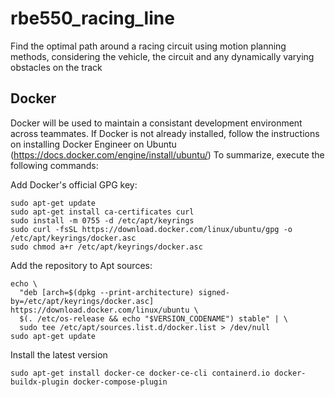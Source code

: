# rbe550_racing_line
Find the optimal path around a racing circuit using motion planning methods, considering the vehicle, the circuit and any dynamically varying obstacles on the track

## Docker
Docker will be used to maintain a consistant development environment across teammates. If Docker is not already installed, follow the instructions on installing Docker Engineer on Ubuntu (https://docs.docker.com/engine/install/ubuntu/)
To summarize, execute the following commands:

Add Docker's official GPG key:
```
sudo apt-get update
sudo apt-get install ca-certificates curl
sudo install -m 0755 -d /etc/apt/keyrings
sudo curl -fsSL https://download.docker.com/linux/ubuntu/gpg -o /etc/apt/keyrings/docker.asc
sudo chmod a+r /etc/apt/keyrings/docker.asc
```
Add the repository to Apt sources:
```
echo \
  "deb [arch=$(dpkg --print-architecture) signed-by=/etc/apt/keyrings/docker.asc] https://download.docker.com/linux/ubuntu \
  $(. /etc/os-release && echo "$VERSION_CODENAME") stable" | \
  sudo tee /etc/apt/sources.list.d/docker.list > /dev/null
sudo apt-get update
```
Install the latest version
```
sudo apt-get install docker-ce docker-ce-cli containerd.io docker-buildx-plugin docker-compose-plugin
```
